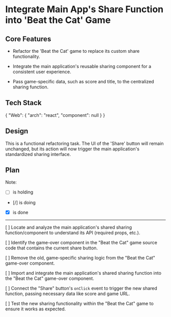 # Integrate Main App's Share Function into 'Beat the Cat' Game

## Core Features

- Refactor the 'Beat the Cat' game to replace its custom share functionality.

- Integrate the main application's reusable sharing component for a consistent user experience.

- Pass game-specific data, such as score and title, to the centralized sharing function.

## Tech Stack

{
  "Web": {
    "arch": "react",
    "component": null
  }
}

## Design

This is a functional refactoring task. The UI of the 'Share' button will remain unchanged, but its action will now trigger the main application's standardized sharing interface.

## Plan

Note: 

- [ ] is holding
- [/] is doing
- [X] is done

---

[ ] Locate and analyze the main application's shared sharing function/component to understand its API (required props, etc.).

[ ] Identify the game-over component in the "Beat the Cat" game source code that contains the current share button.

[ ] Remove the old, game-specific sharing logic from the "Beat the Cat" game-over component.

[ ] Import and integrate the main application's shared sharing function into the "Beat the Cat" game-over component.

[ ] Connect the "Share" button's `onClick` event to trigger the new shared function, passing necessary data like score and game URL.

[ ] Test the new sharing functionality within the "Beat the Cat" game to ensure it works as expected.
